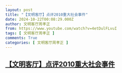 ```yaml
---
layout: post
title: "【文明客厅】点评2010重大社会事件"
date: 2024-10-22T00:08:29.000Z
author: 文明客厅周孝正
from: https://www.youtube.com/watch?v=4etDulFLvuI
tags: [ 文明客厅周孝正 ]
comments: True
categories: [ 文明客厅周孝正 ]
---
```

<!--1729555709000-->
[【文明客厅】点评2010重大社会事件](https://www.youtube.com/watch?v=4etDulFLvuI)
------

<div>

</div>
